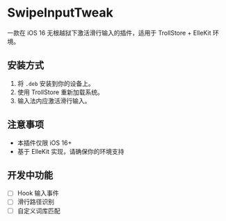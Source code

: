 # SwipeInputTweak

一款在 iOS 16 无根越狱下激活滑行输入的插件，适用于 TrollStore + ElleKit 环境。

## 安装方式

1. 将 `.deb` 安装到你的设备上。
2. 使用 TrollStore 重新加载系统。
3. 输入法内应激活滑行输入。

## 注意事项

- 本插件仅限 iOS 16+
- 基于 ElleKit 实现，请确保你的环境支持

## 开发中功能
- [ ] Hook 输入事件
- [ ] 滑行路径识别
- [ ] 自定义词库匹配
